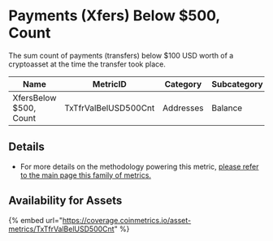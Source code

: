 # Payments (Xfers) Below $500, Count

The sum count of payments (transfers) below $100 USD worth of a cryptoasset at the time the transfer took place.&#x20;

| Name                   | MetricID             | Category  | Subcategory | Type | Unit      | Interval |
| ---------------------- | -------------------- | --------- | ----------- | ---- | --------- | -------- |
| XfersBelow $500, Count | TxTfrValBelUSD500Cnt | Addresses | Balance     | Sum  | Addresses | 1 day    |

## Details

* For more details on the methodology powering this metric, [please refer to the main page this family of metrics. ](./)

## Availability for Assets

{% embed url="https://coverage.coinmetrics.io/asset-metrics/TxTfrValBelUSD500Cnt" %}

